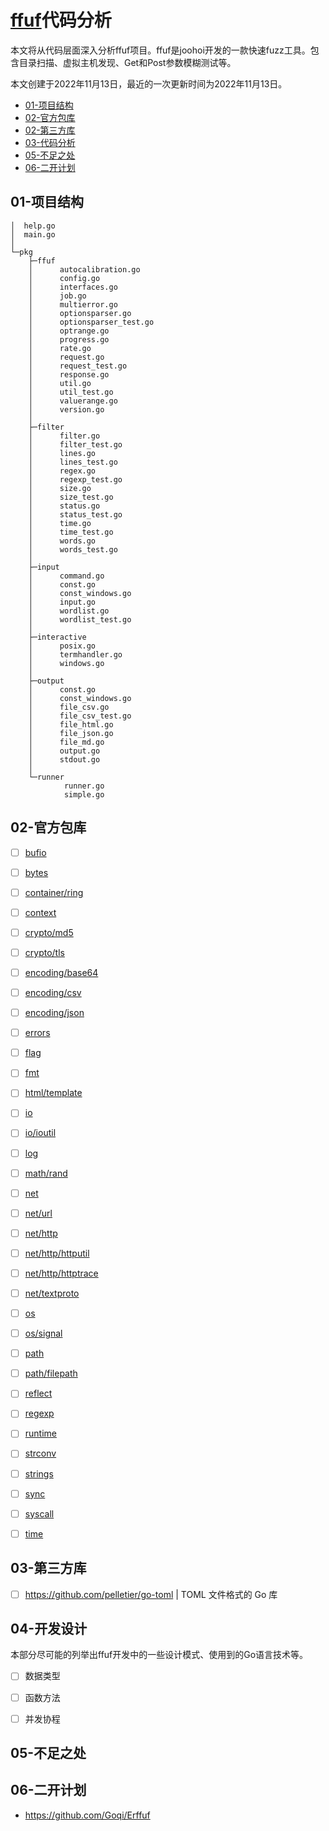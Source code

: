 # [ffuf](https://github.com/joohoi/ffuf)代码分析

本文将从代码层面深入分析ffuf项目。ffuf是joohoi开发的一款快速fuzz工具。包含目录扫描、虚拟主机发现、Get和Post参数模糊测试等。

本文创建于2022年11月13日，最近的一次更新时间为2022年11月13日。

- [01-项目结构]()
- [02-官方包库]()
- [02-第三方库]()
- [03-代码分析]()
- [05-不足之处]()
- [06-二开计划]()

## 01-项目结构

```
│  help.go
│  main.go
│      
└─pkg
    ├─ffuf
    │      autocalibration.go
    │      config.go
    │      interfaces.go
    │      job.go
    │      multierror.go
    │      optionsparser.go
    │      optionsparser_test.go
    │      optrange.go
    │      progress.go
    │      rate.go
    │      request.go
    │      request_test.go
    │      response.go
    │      util.go
    │      util_test.go
    │      valuerange.go
    │      version.go
    │      
    ├─filter
    │      filter.go
    │      filter_test.go
    │      lines.go
    │      lines_test.go
    │      regex.go
    │      regexp_test.go
    │      size.go
    │      size_test.go
    │      status.go
    │      status_test.go
    │      time.go
    │      time_test.go
    │      words.go
    │      words_test.go
    │      
    ├─input
    │      command.go
    │      const.go
    │      const_windows.go
    │      input.go
    │      wordlist.go
    │      wordlist_test.go
    │      
    ├─interactive
    │      posix.go
    │      termhandler.go
    │      windows.go
    │      
    ├─output
    │      const.go
    │      const_windows.go
    │      file_csv.go
    │      file_csv_test.go
    │      file_html.go
    │      file_json.go
    │      file_md.go
    │      output.go
    │      stdout.go
    │      
    └─runner
            runner.go
            simple.go
```

## 02-官方包库

- [ ] [bufio](https://pkg.go.dev/bufio)
- [ ] [bytes](https://pkg.go.dev/bytes)
- [ ] [container/ring](https://pkg.go.dev/container/ring)
- [ ] [context](https://pkg.go.dev/context)
- [ ] [crypto/md5](https://pkg.go.dev/crypto/md5)
- [ ] [crypto/tls](https://pkg.go.dev/crypto/tls)
- [ ] [encoding/base64](https://pkg.go.dev/encoding/base64)
- [ ] [encoding/csv](https://pkg.go.dev/encoding/csv)
- [ ] [encoding/json](https://pkg.go.dev/encoding/json)
- [ ] [errors](https://pkg.go.dev/errors)
- [ ] [flag](https://pkg.go.dev/flag)
- [ ] [fmt](https://pkg.go.dev/fmt)
- [ ] [html/template](https://pkg.go.dev/html/template)
- [ ] [io](https://pkg.go.dev/io)
- [ ] [io/ioutil](https://pkg.go.dev/io/ioutil)
- [ ] [log](https://pkg.go.dev/log)
- [ ] [math/rand](https://pkg.go.dev/math/rand)

- [ ] [net](https://pkg.go.dev/net)
- [ ] [net/url](https://pkg.go.dev/net/url)
- [ ] [net/http](https://pkg.go.dev/net/http)
- [ ] [net/http/httputil](https://pkg.go.dev/net/http/httputil)
- [ ] [net/http/httptrace](https://pkg.go.dev/net/http/httptrace)
- [ ] [net/textproto](https://pkg.go.dev/net/textproto)
- [ ] [os](https://pkg.go.dev/os)
- [ ] [os/signal](https://pkg.go.dev/os/signal)
- [ ] [path](https://pkg.go.dev/path)
- [ ] [path/filepath](https://pkg.go.dev/path/filepath)
- [ ] [reflect](https://pkg.go.dev/reflect)
- [ ] [regexp](https://pkg.go.dev/regexp)
- [ ] [runtime](https://pkg.go.dev/runtime)
- [ ] [strconv](https://pkg.go.dev/strconv)
- [ ] [strings](https://pkg.go.dev/strings)
- [ ] [sync](https://pkg.go.dev/sync)
- [ ] [syscall](https://pkg.go.dev/syscall)
- [ ] [time](https://pkg.go.dev/time)

## 03-第三方库

- [ ] https://github.com/pelletier/go-toml | TOML 文件格式的 Go 库

## 04-开发设计

本部分尽可能的列举出ffuf开发中的一些设计模式、使用到的Go语言技术等。

- [ ] 数据类型

- [ ] 函数方法
- [ ] 并发协程

## 05-不足之处

## 06-二开计划

- https://github.com/Goqi/Erffuf